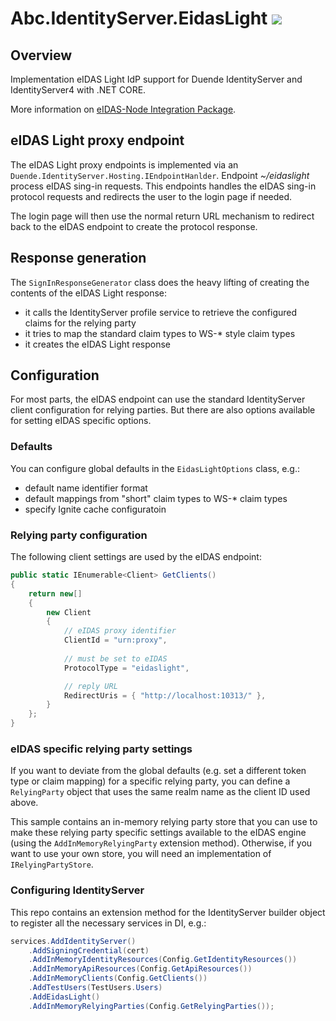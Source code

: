 # Abc.IdentityServer.EidasLight ![](https://github.com/abc-software/Abc.IdentityServer.eEidasLight/actions/workflows/dotnet.yml/badge.svg)


## Overview
Implementation eIDAS Light IdP support for Duende IdentityServer and IdentityServer4 with .NET CORE.

More information on [eIDAS-Node Integration Package](https://ec.europa.eu/digital-building-blocks/sites/display/DIGITAL/eIDAS-Node+Integration+Package).

## eIDAS Light proxy endpoint
The eIDAS Light proxy endpoints is implemented via an `Duende.IdentityServer.Hosting.IEndpointHanlder`.
Endpoint _~/eidaslight_ process eIDAS sing-in requests.
This endpoints handles the eIDAS sing-in protocol requests and redirects the user to the login page if needed.

The login page will then use the normal return URL mechanism to redirect back to the eIDAS endpoint
to create the protocol response.

## Response generation
The `SignInResponseGenerator` class does the heavy lifting of creating the contents of the eIDAS Light response:

* it calls the IdentityServer profile service to retrieve the configured claims for the relying party
* it tries to map the standard claim types to WS-* style claim types
* it creates the eIDAS Light response

## Configuration
For most parts, the eIDAS endpoint can use the standard IdentityServer client configuration for relying parties.
But there are also options available for setting eIDAS specific options.

### Defaults
You can configure global defaults in the `EidasLightOptions` class, e.g.:

* default name identifier format
* default mappings from "short" claim types to WS-* claim types
* specify Ignite cache configuratoin

### Relying party configuration
The following client settings are used by the eIDAS endpoint:

```csharp
public static IEnumerable<Client> GetClients()
{
    return new[]
    {
        new Client
        {
            // eIDAS proxy identifier
            ClientId = "urn:proxy",
            
            // must be set to eIDAS
            ProtocolType = "eidaslight",

            // reply URL
            RedirectUris = { "http://localhost:10313/" },
        }
    };
}
```

### eIDAS specific relying party settings
If you want to deviate from the global defaults (e.g. set a different token type or claim mapping) for a specific
relying party, you can define a `RelyingParty` object that uses the same realm name as the client ID used above.

This sample contains an in-memory relying party store that you can use to make these relying party specific settings
available to the eIDAS engine (using the `AddInMemoryRelyingParty` extension method).
Otherwise, if you want to use your own store, you will need an implementation of `IRelyingPartyStore`.

### Configuring IdentityServer
This repo contains an extension method for the IdentityServer builder object to register all the necessary services in DI, e.g.:

```csharp
services.AddIdentityServer()
    .AddSigningCredential(cert)
    .AddInMemoryIdentityResources(Config.GetIdentityResources())
    .AddInMemoryApiResources(Config.GetApiResources())
    .AddInMemoryClients(Config.GetClients())
    .AddTestUsers(TestUsers.Users)
    .AddEidasLight()
    .AddInMemoryRelyingParties(Config.GetRelyingParties());
```